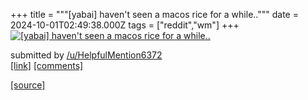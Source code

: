 +++
title = """[yabai] haven't seen a macos rice for a while.."""
date = 2024-10-01T02:49:38.000Z
tags = ["reddit","wm"]
+++
[![[yabai] haven't seen a macos rice for a while..](https://preview.redd.it/dtt7o9dp62sd1.png?width=640&crop=smart&auto=webp&s=0b7056cedc111231d886823c6f0e436d16f2d2fc "[yabai] haven't seen a macos rice for a while..")](https://www.reddit.com/r/unixporn/comments/1ftdxqn/yabai_havent_seen_a_macos_rice_for_a_while/)

submitted by [/u/HelpfulMention6372](https://www.reddit.com/user/HelpfulMention6372)  
[\[link\]](https://i.redd.it/dtt7o9dp62sd1.png) [\[comments\]](https://www.reddit.com/r/unixporn/comments/1ftdxqn/yabai_havent_seen_a_macos_rice_for_a_while/)

[[source]](https://www.reddit.com/r/unixporn/comments/1ftdxqn/yabai_havent_seen_a_macos_rice_for_a_while/)
